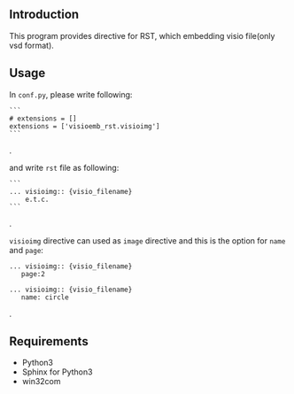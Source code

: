 ## Introduction

This program provides directive for RST, which embedding visio file(only vsd format).

## Usage

In `conf.py`, please write following:

	```
	# extensions = []
	extensions = ['visioemb_rst.visioimg']
	```
.

and write `rst` file as following:

	```
	... visioimg:: {visio_filename}
		e.t.c.
	```
.

 `visioimg` directive can used as `image` directive and this is the option for `name` and `page`:
 
 ```
 ... visioimg:: {visio_filename}
	page:2

... visioimg:: {visio_filename}
	name: circle
 ```
.

## Requirements

* Python3
* Sphinx for Python3
* win32com